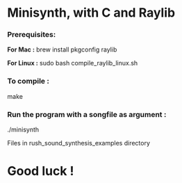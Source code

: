 # Minisynth, with C and Raylib

### Prerequisites:

**For Mac :**
brew install pkgconfig raylib

**For Linux :**
sudo bash compile_raylib_linux.sh


### To compile :
make


### Run the program with a songfile as argument :
./minisynth <file>

Files in rush_sound_synthesis_examples directory

# Good luck !
